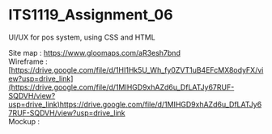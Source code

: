 # ITS1119_Assignment_06
UI/UX for pos system,  using CSS and HTML

Site map  : https://www.gloomaps.com/aR3esh7bnd <br>
Wireframe : [https://drive.google.com/file/d/1HI1Hk5U_Wh_fy0ZVT1uB4EFcMX8odyFX/view?usp=drive_link](https://drive.google.com/file/d/1MIHGD9xhAZd6u_DfLATJy67RUF-SQDVH/view?usp=drive_link)https://drive.google.com/file/d/1MIHGD9xhAZd6u_DfLATJy67RUF-SQDVH/view?usp=drive_link<br>
Mockup    : <br>
